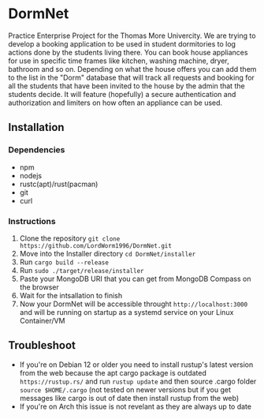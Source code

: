 # DormNet
Practice Enterprise Project for the Thomas More Univercity. We are trying to develop a booking application to be used in student dormitories to log actions done by the students living there. You can book house appliances for use in specific time frames like kitchen, washing machine, dryer, bathroom and so on. Depending on what the house offers you can add them to the list in the "Dorm" database that will track all requests and booking for all the students that have been invited to the house by the admin that the students decide. It will feature (hopefully) a secure authentication and authorization and limiters on how often an appliance can be used. 

## Installation

### Dependencies

- npm
- nodejs
- rustc(apt)/rust(pacman)
- git
- curl

### Instructions

1. Clone the repository `git clone https://github.com/LordWorm1996/DormNet.git`
2. Move into the Installer directory `cd DormNet/installer`
3. Run `cargo build --release`
4. Run `sudo ./target/release/installer`
5. Paste your MongoDB URI that you can get from MongoDB Compass on the browser
6. Wait for the intsallation to finish
7. Now your DormNet will be accessible throught `http://localhost:3000` and will be running on startup as a systemd service on your Linux Container/VM 

## Troubleshoot

- If you're on Debian 12 or older you need to install rustup's latest version from the web because the apt cargo package is outdated `https://rustup.rs/` and run `rustup update` and then source .cargo folder `source $HOME/.cargo` (not tested on newer versions but if you get messages like cargo is out of date then install rustup from the web)
- If you're on Arch this issue is not revelant as they are always up to date
